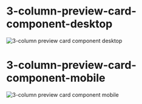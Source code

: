 # 3-column-preview-card-component-desktop

![3-column preview card component desktop](https://github.com/Arzoodhanda/3-column-preview-card-component/assets/103837009/09a6f691-8c0c-47ff-90e1-08a91975b373)


# 3-column-preview-card-component-mobile

![3-column preview card component mobile](https://github.com/Arzoodhanda/3-column-preview-card-component/assets/103837009/d94e5f47-5826-4279-976e-707603eeaaab)
